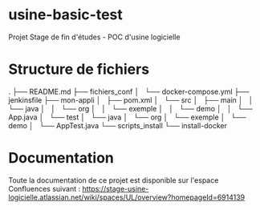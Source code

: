 # usine-basic-test
Projet Stage de fin d'études - POC d'usine logicielle

# Structure de fichiers
.
├── README.md 
├── fichiers_conf
│   └── docker-compose.yml
├── jenkinsfile
├── mon-appli
│   ├── pom.xml
│   └── src
│       ├── main
│       │   └── java
│       │       └── org
│       │           └── exemple
│       │               └── demo
│       │                   └── App.java
│       └── test
│           └── java
│               └── org
│                   └── exemple
│                       └── demo
│                           └── AppTest.java
└── scripts_install
    └── install-docker

# Documentation
Toute la documentation de ce projet est disponible sur l'espace Confluences suivant : https://stage-usine-logicielle.atlassian.net/wiki/spaces/UL/overview?homepageId=6914139 
